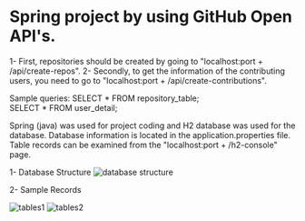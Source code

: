 # Spring project by using GitHub Open API's.

1- First, repositories should be created by going to "localhost:port + /api/create-repos".
2- Secondly, to get the information of the contributing users, you need to go to "localhost:port + /api/create-contributions".

Sample queries:
SELECT * FROM repository_table;
<br>
SELECT * FROM user_detail;

Spring (java) was used for project coding and H2 database was used for the database. Database information is located in the application.properties file. Table records can be examined from the "localhost:port + /h2-console" page.

1- Database Structure
![database structure](https://github.com/kemoek/hitit-spring-demo/assets/59113696/886b202e-f087-4f09-922c-8467fb6c986f)

2- Sample Records

![tables1](https://github.com/kemoek/hitit-spring-demo/assets/59113696/14a946e2-dbba-498b-a55f-d5ff85f31d9b)
![tables2](https://github.com/kemoek/hitit-spring-demo/assets/59113696/e49c1a5e-4cb1-43a9-9fbb-e0faca24ad58)
